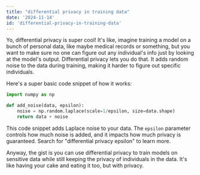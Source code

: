 ```yaml
---
title: "differential privacy in training data"
date: '2024-11-14'
id: 'differential-privacy-in-training-data'
---
```


Yo, differential privacy is super cool! It's like, imagine training a model on a bunch of personal data, like maybe medical records or something, but you want to make sure no one can figure out any individual's info just by looking at the model's output. Differential privacy lets you do that. It adds random noise to the data during training, making it harder to figure out specific individuals. 

Here's a super basic code snippet of how it works:

```python
import numpy as np

def add_noise(data, epsilon):
    noise = np.random.laplace(scale=1/epsilon, size=data.shape)
    return data + noise
```

This code snippet adds Laplace noise to your data. The `epsilon` parameter controls how much noise is added, and it impacts how much privacy is guaranteed. Search for "differential privacy epsilon" to learn more.

Anyway, the gist is you can use differential privacy to train models on sensitive data while still keeping the privacy of individuals in the data. It's like having your cake and eating it too, but with privacy.
